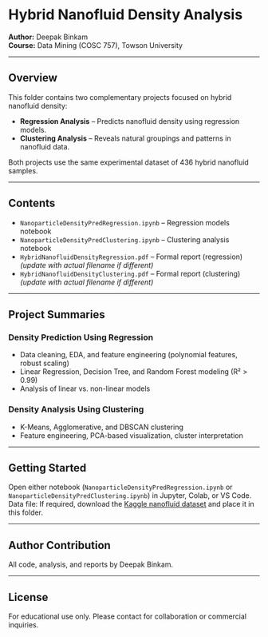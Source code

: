 # Hybrid Nanofluid Density Analysis

**Author:** Deepak Binkam  
**Course:** Data Mining (COSC 757), Towson University

---

## Overview

This folder contains two complementary projects focused on hybrid nanofluid density:
- **Regression Analysis** – Predicts nanofluid density using regression models.
- **Clustering Analysis** – Reveals natural groupings and patterns in nanofluid data.

Both projects use the same experimental dataset of 436 hybrid nanofluid samples.

---

## Contents

- `NanoparticleDensityPredRegression.ipynb` – Regression models notebook
- `NanoparticleDensityPredClustering.ipynb` – Clustering analysis notebook
- `HybridNanofluidDensityRegression.pdf` – Formal report (regression) *(update with actual filename if different)*
- `HybridNanofluidDensityClustering.pdf` – Formal report (clustering) *(update with actual filename if different)*

---

## Project Summaries

### **Density Prediction Using Regression**
- Data cleaning, EDA, and feature engineering (polynomial features, robust scaling)
- Linear Regression, Decision Tree, and Random Forest modeling (R² > 0.99)
- Analysis of linear vs. non-linear models

### **Density Analysis Using Clustering**
- K-Means, Agglomerative, and DBSCAN clustering
- Feature engineering, PCA-based visualization, cluster interpretation

---

## Getting Started

Open either notebook (`NanoparticleDensityPredRegression.ipynb` or `NanoparticleDensityPredClustering.ipynb`) in Jupyter, Colab, or VS Code.  
Data file: If required, download the [Kaggle nanofluid dataset](https://www.kaggle.com/datasets/ai4a-lab/nanofluid-density-prediction) and place it in this folder.

---

## Author Contribution

All code, analysis, and reports by Deepak Binkam.

---

## License

For educational use only. Please contact for collaboration or commercial inquiries.
